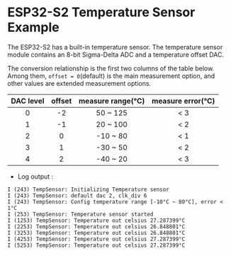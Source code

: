 # ESP32-S2 Temperature Sensor Example

The ESP32-S2 has a built-in temperature sensor. The temperature sensor module contains an 8-bit Sigma-Delta ADC and a temperature offset DAC.    

The conversion relationship is the first two columns of the table below. Among them, `offset = 0`(default) is the main measurement option, and other values are extended measurement options.  

| DAC level | offset | measure range(℃) | measure error(℃) |
| :-------: | :----: | :--------------: | :--------------: |
|     0     |   -2   |     50 ~ 125     |       < 3        |
|     1     |   -1   |     20 ~ 100     |       < 2        |
|     2     |   0    |     -10 ~ 80     |       < 1        |
|     3     |   1    |     -30 ~ 50     |       < 2        |
|     4     |   2    |     -40 ~ 20     |       < 3        |

* Log output :

```
I (243) TempSensor: Initializing Temperature sensor
I (243) TempSensor: default dac 2, clk_div 6
I (243) TempSensor: Config temperature range [-10°C ~ 80°C], error < 1°C
I (253) TempSensor: Temperature sensor started
I (1253) TempSensor: Temperature out celsius 27.287399°C
I (2253) TempSensor: Temperature out celsius 26.848801°C
I (3253) TempSensor: Temperature out celsius 26.848801°C
I (4253) TempSensor: Temperature out celsius 27.287399°C
I (5253) TempSensor: Temperature out celsius 27.287399°C
```
